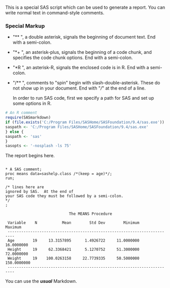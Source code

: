 This is a special SAS script which can be used to generate a report.
  You can write normal text in command-style comments.

### Special Markup

- "** ", a double asterisk, signals the beginning of document text.  End with a semi-colon.
- "*+ ", an asterisk-plus, signals the beginning of a code chunk, and
specifies the code chunk options.  End with a semi-colon.
- "*R ", an asterisk-R, signals the enclosed code is in R.  End with a semi-colon.
- "/** ", comments to "spin" begin with slash-double-asterisk.
These do not show up in your document.  End with "*/*" at
the end of a line.

  In order to run SAS code, first we specify a path for SAS and set up some options in R.
  


```r
# An R comment
require(SASmarkdown)
if (file.exists('C:/Program Files/SASHome/SASFoundation/9.4/sas.exe')) {
saspath <- 'C:/Program Files/SASHome/SASFoundation/9.4/sas.exe'
} else {
saspath <- 'sas'
}
sasopts <- '-nosplash -ls 75'
```

The report begins here.


```sas

* A SAS comment;
proc means data=sashelp.class /*(keep = age)*/;
run;

/* lines here are
ignored by SAS.  At the end of
your SAS code they must be followed by a semi-colon.
*/
;
```

```
                            The MEANS Procedure

 Variable    N           Mean        Std Dev        Minimum        Maximum
 -------------------------------------------------------------------------
 Age        19     13.3157895      1.4926722     11.0000000     16.0000000
 Height     19     62.3368421      5.1270752     51.3000000     72.0000000
 Weight     19    100.0263158     22.7739335     50.5000000    150.0000000
 -------------------------------------------------------------------------
```

You can use the ***usual*** Markdown.
